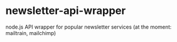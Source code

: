 # newsletter-api-wrapper

node.js API wrapper for popular newsletter services (at the moment: mailtrain, mailchimp)
